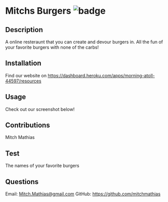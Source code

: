 # Mitchs Burgers ![badge](https://img.shields.io/badge/license-MIT-blue)

## Description 

A online resteraunt that you can create and devour burgers in. All the fun of your favorite burgers with none of the carbs!

## Installation 

Find our website on https://dashboard.heroku.com/apps/morning-atoll-44597/resources

## Usage 

Check out our screenshot below!

## Contributions 

Mitch Mathias

## Test 

The names of your favorite burgers

## Questions 

Email: Mitch.Mathias@gmail.com
GitHub: https://github.com/mitchmathias

